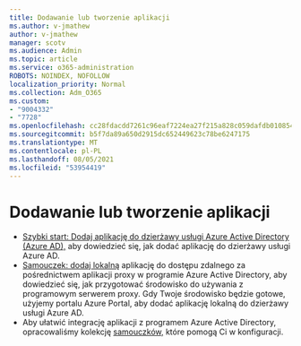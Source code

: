 ```yaml
---
title: Dodawanie lub tworzenie aplikacji
ms.author: v-jmathew
author: v-jmathew
manager: scotv
ms.audience: Admin
ms.topic: article
ms.service: o365-administration
ROBOTS: NOINDEX, NOFOLLOW
localization_priority: Normal
ms.collection: Adm_O365
ms.custom:
- "9004332"
- "7728"
ms.openlocfilehash: cc28fdacdd7261c96eaf7224ea27f215a828c059dafdb01085434d06551c6e0b
ms.sourcegitcommit: b5f7da89a650d2915dc652449623c78be6247175
ms.translationtype: MT
ms.contentlocale: pl-PL
ms.lasthandoff: 08/05/2021
ms.locfileid: "53954419"
---
```

# <a name="adding-or-creating-an-application"></a>Dodawanie lub tworzenie aplikacji

- [Szybki start: Dodaj aplikację do dzierżawy usługi Azure Active Directory (Azure AD),](https://docs.microsoft.com/azure/active-directory/manage-apps/add-application-portal) aby dowiedzieć się, jak dodać aplikację do dzierżawy usługi Azure AD.
- [Samouczek: dodaj lokalną](https://docs.microsoft.com/azure/active-directory/manage-apps/application-proxy-add-on-premises-application) aplikację do dostępu zdalnego za pośrednictwem aplikacji proxy w programie Azure Active Directory, aby dowiedzieć się, jak przygotować środowisko do używania z programowym serwerem proxy. Gdy Twoje środowisko będzie gotowe, użyjemy portalu Azure Portal, aby dodać aplikację lokalną do dzierżawy usługi Azure AD.
- Aby ułatwić integrację aplikacji z programem Azure Active Directory, opracowaliśmy kolekcję [samouczków,](https://docs.microsoft.com/azure/active-directory/saas-apps/tutorial-list) które pomogą Ci w konfiguracji.
